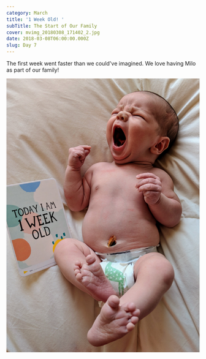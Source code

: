 ```yaml
---
category: March
title: '1 Week Old! '
subTitle: The Start of Our Family
cover: mvimg_20180308_171402_2.jpg
date: 2018-03-08T06:00:00.000Z
slug: Day 7
---
```

The first week went faster than we could've imagined. We love having Milo as part of our family!

![milo](./mvimg_20180308_171402_2.jpg)
